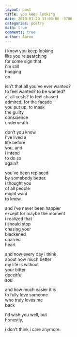 ```yaml
---
layout: post
title: you keep looking
date: 2019-01-20 13:00:00 -0700
categories: poetry 
math: true
comments: true
author: Aaron
---
```


i know you keep looking  
like you're searching  
for some sign that  
i'm still  
hanging  
on  

isn't that all you've ever wanted?  
to feel wanted? to be wanted?  
at all costs? to feel chased  
admired, for the facade  
you put up, to mask  
the guilty  
conscience  
underneath

don't you know  
i've lived a  
life before  
you, and  
i intend  
to do so  
again?  

you've been replaced  
by somebody better.  
i thought you  
of all people  
might want  
to know.  

and i've never been happier  
except for maybe the moment  
i realized that  
i should stop  
chasing your  
blackened  
charred  
heart  

and now every day i think  
about how much better  
my life is without  
your bitter  
deceitful  
soul  

and how much easier it is  
to fully love someone  
who truly loves me  
back

i'd wish you well, but  
honestly,  

i don't think i care anymore.